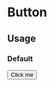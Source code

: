 <script lang="ts">
import Button from '$lib/components/Button.svelte'
import DocsExample from '$lib/components/utils/DocsExample.svelte'
</script>

# Button

## Usage

### Default

<DocsExample>
  <Button>Click me</Button>
</DocsExample>

